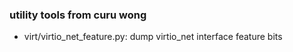 ### utility tools from curu wong


* virt/virtio_net_feature.py: dump virtio_net interface feature bits
